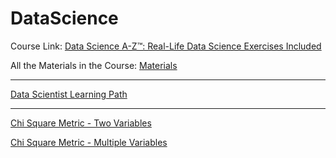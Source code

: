 # DataScience

Course Link: <a href="https://www.udemy.com/course/datascience/learn/lecture/14751190#overview" target="_blank">Data Science A-Z™: Real-Life Data Science Exercises Included</a>

All the Materials in the Course: <a href="https://www.superdatascience.com/pages/training" target="_blank">Materials</a>


<hr>

<a href="https://sdsclub.com/learning-paths/data-scientist/" target="_blank">Data Scientist Learning Path</a>


<hr>

<a href="https://www.evanmiller.org/ab-testing/chi-squared.html" target="_blank">Chi Square Metric - Two Variables</a>


<a href="http://vassarstats.net/newcs.html" target="_blank">Chi Square Metric - Multiple Variables</a>

